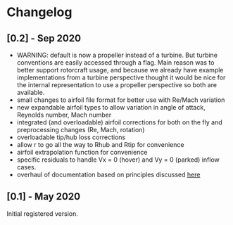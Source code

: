 # Changelog


## [0.2] - Sep 2020

- WARNING: default is now a propeller instead of a turbine.  But turbine conventions are easily accessed through a flag.  Main reason was to better support rotorcraft usage, and because we already have example implementations from a turbine perspective thought it would be nice for the internal representation to use a propeller perspective so both are available.
- small changes to airfoil file format for better use with Re/Mach variation
- new expandable airfoil types to allow variation in angle of attack, Reynolds number, Mach number
- integrated (and overloadable) airfoil corrections for both on the fly and preprocessing changes (Re, Mach, rotation)
- overloadable tip/hub loss corrections
- allow r to go all the way to Rhub and Rtip for convenience
- airfoil extrapolation function for convenience
- specific residuals to handle Vx = 0 (hover) and Vy = 0 (parked) inflow cases.
- overhaul of documentation based on principles discussed [here](https://documentation.divio.com)

## [0.1] - May 2020

Initial registered version.